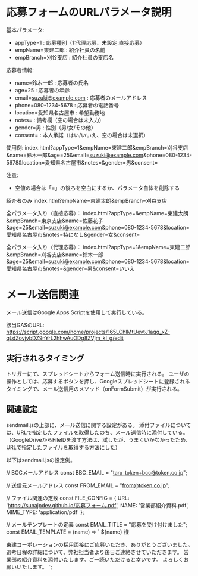 # 応募フォームのURLパラメータ説明

基本パラメータ:
- appType=1          : 応募種別（1:代理応募、未設定:直接応募）
- empName=東建二郎    : 紹介社員の名前
- empBranch=刈谷支店  : 紹介社員の支店名

応募者情報:
- name=鈴木一郎      : 応募者の氏名
- age=25            : 応募者の年齢
- email=suzuki@example.com : 応募者のメールアドレス
- phone=080-1234-5678     : 応募者の電話番号
- location=愛知県名古屋市  : 希望勤務地
- notes=            : 備考欄（空の場合は未入力）
- gender=男          : 性別（男/女/その他）
- consent=          : 本人承諾（はい/いいえ、空の場合は未選択）

使用例:
index.html?appType=1&empName=東建二郎&empBranch=刈谷支店&name=鈴木一郎&age=25&email=suzuki@example.com&phone=080-1234-5678&location=愛知県名古屋市&notes=&gender=男&consent=

注意:
- 空値の場合は「=」の後ろを空白にするか、パラメータ自体を削除する


紹介者のみ
index.html?empName=東建太朗&empBranch=刈谷支店

全パラメータ入り（直接応募）：
index.html?appType=&empName=東建太朗&empBranch=東京支店&name=佐藤花子&age=25&email=suzuki@example.com&phone=080-1234-5678&location=愛知県名古屋市&notes=特になし&gender=女&consent=

全パラメータ入り（代理応募）：
index.html?appType=1&empName=東建二郎&empBranch=刈谷支店&name=鈴木一郎&age=25&email=suzuki@example.com&phone=080-1234-5678&location=愛知県名古屋市&notes=&gender=男&consent=いいえ



# メール送信関連
メール送信はGoogle Apps Scriptを使用して実行している。

該当GASのURL:
https://script.google.com/home/projects/165LChlMtUevtJ1aqq_xZ-qLdZovjvbDZ9nYrL2hhwAuODg8ZVjm_kI_g/edit

## 実行されるタイミング
トリガーにて、スプレッドシートからフォーム送信時に実行される。
ユーザの操作としては、応募するボタンを押し、Googleスプレッドシートに登録されるタイミングで、メール送信用のメソッド（onFormSubmit）が実行される。

## 関連設定
sendmail.jsの上部に、メール送信に関する設定がある。
添付ファイルについては、URLで指定したファイルを取得したのち、メール送信時に添付している。
（GoogleDriveからFileIDを渡す方法は、試したが、うまくいかなかったため、URLで指定したファイルを取得する方法にした）

以下はsendmail.jsの設定例。

// BCCメールアドレス
const BBC_EMAIL = "taro_token+bcc@token.co.jp";

// 送信元メールアドレス
const FROM_EMAIL = "from@token.co.jp";

// ファイル関連の定数
const FILE_CONFIG = {
    URL: 'https://sunajpdev.github.io/応募フォーム.pdf',
    NAME: '営業部紹介資料.pdf',
    MIME_TYPE: 'application/pdf'
};

// メールテンプレートの定義
const EMAIL_TITLE = "応募を受け付けました";
const EMAIL_TEMPLATE = (name) => `
${name} 様

東建コーポレーションの採用面接にご応募いただき、ありがとうございました。
選考日程の詳細について、弊社担当者より後日ご連絡させていただきます。
営業部の紹介資料を添付いたします。ご一読いただけると幸いです。
よろしくお願いいたします。
`;

